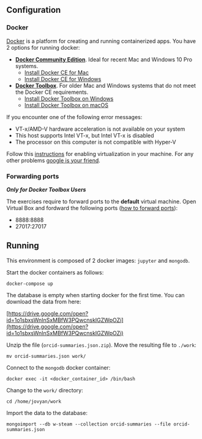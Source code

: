 
## Configuration

### Docker

[Docker][docker_wiki] is a platform for creating and running containerized apps. You have 2 options for running docker:

+ **[Docker Community Edition][docker_ce]**. Ideal for recent Mac and Windows 10 Pro systems.
	* [Install Docker CE for Mac][docker_4mac]
	* [Install Docker CE for Windows][docker_4win]
+ **[Docker Toolbox][docker_toolbox]**. For older Mac and Windows systems that do not meet the Docker CE requirements.
	* [Install Docker Toolbox on Windows][docker_tool4win]
	* [Install Docker Toolbox on macOS][docker_tool4mac]


If you encounter one of the following error messages:

* VT-x/AMD-V hardware acceleration is not available on your system
* This host supports Intel VT-x, but Intel VT-x is disabled
* The processor on this computer is not compatible with Hyper-V

Follow this [instructions][guide_vtx] for enabling virtualization in your machine. For any other problems [google is your friend](http://www.giyf.com).


### Forwarding ports  

**_Only for Docker Toolbox Users_**

The exercises require to forward ports to the **default** virtual machine. Open Virtual Box and fordward the following ports ([how to forward ports](https://www.howtogeek.com/122641/how-to-forward-ports-to-a-virtual-machine-and-use-it-as-a-server/)):
 
* 8888:8888
* 27017:27017 



## Running

This environment is composed of 2 docker images: `jupyter` and `mongodb`.

Start the docker containers as follows:

```
docker-compose up
```

The database is empty when starting docker for the first time. You can download the data from here:

[https://drive.google.com/open?id=1o1sbxsWnInSxMBfW3PQwcnskIGZWpOZi](https://drive.google.com/open?id=1o1sbxsWnInSxMBfW3PQwcnskIGZWpOZi)

Unzip the file (`orcid-summaries.json.zip`). Move the resulting file to `./work`:

```
mv orcid-summaries.json work/
```

Connect to the `mongodb` docker container:

```
docker exec -it <docker_container_id> /bin/bash
```

Change to the `work/` directory:

```
cd /home/jovyan/work
```

Import the data to the database:

```
mongoimport --db w-steam --collection orcid-summaries --file orcid-summaries.json
```



[mapbox_dev]: https://www.mapbox.com/developers/
[google_dev]: https://developers.google.com/maps
[mapbox_token]: https://www.mapbox.com/help/how-access-tokens-work/
[google_token]: https://developers.google.com/maps/documentation/javascript/get-api-key
[dxlab_ds]: https://github.com/javieraespinosa/dxlab-smart-cities-ds
[dxlab]: https://github.com/javieraespinosa/dxlab-smart-cities
[school]: http://eventos.ifrn.edu.br/frbrschool
[docker_ce]: https://www.docker.com/community-edition
[docker_toolbox]: https://www.docker.com/products/docker-toolbox
[docker_wiki]: https://en.wikipedia.org/wiki/Docker_(software)
[docker_tool4mac]: https://docs.docker.com/toolbox/toolbox_install_mac/
[docker_tool4win]: https://docs.docker.com/toolbox/toolbox_install_windows
[docker_4mac]: https://docs.docker.com/docker-for-mac/install
[docker_4win]: https://docs.docker.com/docker-for-windows/install

[image_rabbit]: https://hub.docker.com/_/rabbitmq/
[image_dxlab]: https://hub.docker.com/r/jaeo/dxlab-smart-cities/ 
[dxlab_deps]: https://hub.docker.com/r/jaeo/dxlab-smart-cities/~/dockerfile/

[guide_vtx]: https://www.howtogeek.com/213795/how-to-enable-intel-vt-x-in-your-computers-bios-or-uefi-firmware/
[board]: https://docs.google.com/document/d/1zjw73GByBPQwVrLfRCOxXVuiGTsIVnhD5CP37U1DF1A/edit?usp=sharing


